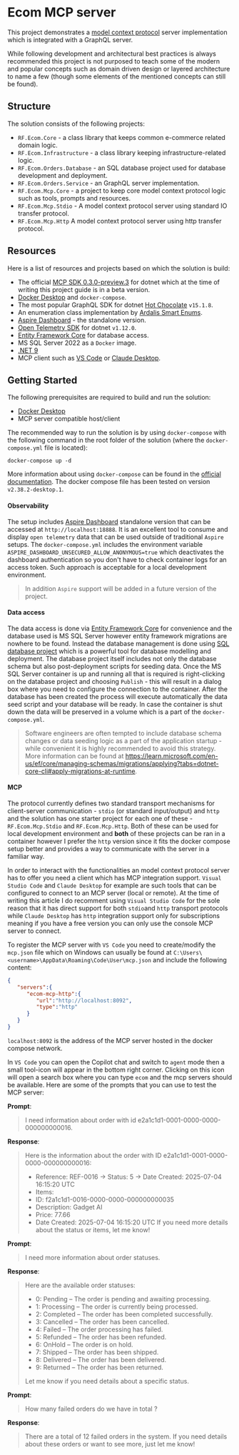 # Ecom MCP server
This project demonstrates a [model context protocol](https://modelcontextprotocol.io/overview) server implementation which is integrated with a GraphQL server.

While following development and architectural best practices is always recommended this project is not purposed to teach some of the modern and popular concepts such as domain driven design or layered architecture to name a few (though some elements of the mentioned concepts can still be found).

## Structure
The solution consists of the following projects:

 - `RF.Ecom.Core` - a class library that keeps common e-commerce related domain logic.
 - `RF.Ecom.Infrastructure` - a class library keeping infrastructure-related logic.
 - `RF.Ecom.Orders.Database` - an SQL database project used for database development and deployment.
 - `RF.Ecom.Orders.Service` - an GraphQL server implementation.
 - `RF.Ecom.Mcp.Core` - a project to keep core model context protocol logic such as tools, prompts and resources.
 - `RF.Ecom.Mcp.Stdio` - A model context protocol server using standard IO transfer protocol.
 - `RF.Ecom.Mcp.Http` A model context protocol server using http transfer protocol.

## Resources
Here is a list of resources and projects based on which the solution is build:

 - The official [MCP SDK 0.3.0-preview.3](https://github.com/modelcontextprotocol/csharp-sdk) for dotnet which at the time of writing this project guide is in a beta version.
 - [Docker Desktop](https://www.docker.com/) and `docker-compose`.
 - The most popular GraphQL SDK for dotnet [Hot Chocolate](https://chillicream.com/) `v15.1.8`.
 - An enumeration class implementation by [Ardalis Smart Enums](https://github.com/ardalis/SmartEnum).
 - [Aspire Dashboard](https://learn.microsoft.com/en-us/dotnet/aspire/fundamentals/dashboard/standalone?tabs=bash) - the standalone version.
 - [Open Telemetry SDK](https://opentelemetry.io/docs/languages/dotnet/) for dotnet `v1.12.0`.
 - [Entity Framework Core](https://learn.microsoft.com/en-us/ef/core/) for database access.
 - MS SQL Server 2022 as a `Docker` image.
 - [.NET 9](https://dotnet.microsoft.com/en-us/download/dotnet/9.0)
 - MCP client such as [VS Code](https://code.visualstudio.com/) or [Claude Desktop](https://claude.ai/download).

## Getting Started

The following prerequisites are required to build and run the solution:

 - [Docker Desktop](https://www.docker.com/)
 - MCP server compatible host/client

The recommended way to run the solution is by using `docker-compose` with the following command in the root folder of the solution (where the `docker-compose.yml` file is located):

    docker-compose up -d
More information about using `docker-compose` can be found in the [official documentation](https://docs.docker.com/reference/cli/docker/compose/). The docker compose file has been tested on version `v2.38.2-desktop.1`.

#### Observability

The setup includes [Aspire Dashboard](https://learn.microsoft.com/en-us/dotnet/aspire/fundamentals/dashboard/standalone?tabs=bash) standalone version that can be accessed at `http://localhost:18888`. It is an excellent tool to consume and display `open telemetry` data that can be used outside of traditional `Aspire` setups. The `docker-compose.yml` includes the environment variable `ASPIRE_DASHBOARD_UNSECURED_ALLOW_ANONYMOUS=true` which deactivates the dashboard authentication so you don't have to check container logs for an access token. Such approach is acceptable for a local development environment.
>In addition `Aspire` support will be added in a future version of the project.

#### Data access

The data access is done via [Entity Framework Core](https://learn.microsoft.com/en-us/ef/core/) for convenience and the database used is MS SQL Server however entity framework migrations are nowhere to be found. Instead the database management is done using [SQL database project](https://learn.microsoft.com/en-us/sql/tools/sql-database-projects/get-started?view=sql-server-ver17&pivots=sq1-visual-studio) which is a powerful tool for database modelling and deployment. The database project itself includes not only the database schema but also post-deployment scripts for seeding data. Once the MS SQL Server container is up and running all that is required is right-clicking on the database project and choosing `Publish` - this will result in a dialog box where you need to configure the connection to the container. After the database has been created the process will execute automatically the data seed script and your database will be ready. In case the container is shut down the data will be preserved in a volume which is a part of the `docker-compose.yml`.

>Software engineers are often tempted to include database schema changes or data seeding logic as a part of the application startup - while convenient it is highly recommended to avoid this strategy. More information can be found at https://learn.microsoft.com/en-us/ef/core/managing-schemas/migrations/applying?tabs=dotnet-core-cli#apply-migrations-at-runtime.

#### MCP
The protocol currently defines two standard transport mechanisms for client-server communication -  `stdio` (or standard input/output) and `http` and the solution has one starter project for each one of these - `RF.Ecom.Mcp.Stdio` and `RF.Ecom.Mcp.Http`. Both of these can be used for local development environment and **both** of these projects can be ran in a container however I prefer the `http` version since it fits the docker compose setup better and provides a way to communicate with the server in a familiar way.

In order to interact with the functionalities an model context protocol server has to offer  you need a client which has MCP integration support. `Visual Studio Code` and `Claude Desktop` for example are such tools that can be configured to connect to an MCP server (local or remote). At the time of writing this article I do recomment using `Visual Studio Code` for the sole reason that it has direct support for both `stdio`and `http` transport protocols while `Claude Desktop` has `http` integration support only for subscriptions meaning if you have a free version you can only use the console MCP server to connect.

To register the MCP server with `VS Code` you need to create/modify the `mcp.json` file which on Windows can usually be found at `C:\Users\<username>\AppData\Roaming\Code\User\mcp.json` and include the following content:

```json
{
   "servers":{
      "ecom-mcp-http":{
         "url":"http://localhost:8092",
         "type":"http"
      }
   }
}
```
`localhost:8092` is the address of the MCP server hosted in the docker compose network. 

In `VS Code` you can open the Copilot chat and switch to `agent` mode then a small tool-icon will appear in the bottom right corner. Clicking on this icon will open a search box where you can type `ecom` and the mcp servers should be available. 
Here are some of the prompts that you can use to test the MCP server:

**Prompt**:
> I need information about order with id e2a1c1d1-0001-0000-0000-000000000016.

**Response**:

> Here is the information about the order with ID e2a1c1d1-0001-0000-0000-000000000016:
>-   Reference: REF-0016
->   Status: 5
->   Date Created: 2025-07-04 16:15:20 UTC
>-   Items:
>    -   ID: f2a1c1d1-0016-0000-0000-000000000035
>    -   Description: Gadget AI
>    -   Price: 77.66
>    -   Date Created: 2025-07-04 16:15:20 UTC
If you need more details about the status or items, let me know!

**Prompt**:

> I need more information about order statuses.

**Response**:

> Here are the available order statuses:
> -   0: Pending – The order is pending and awaiting processing.
> -   1: Processing – The order is currently being processed.
> -   2: Completed – The order has been completed successfully.
> -   3: Cancelled – The order has been cancelled.
> -   4: Failed – The order processing has failed.
> -   5: Refunded – The order has been refunded.
> -   6: OnHold – The order is on hold.
> -   7: Shipped – The order has been shipped.
> -   8: Delivered – The order has been delivered.
> -   9: Returned – The order has been returned.
> 
> Let me know if you need details about a specific status.

**Prompt**:

> How many failed orders do we have in total ?

**Response**:

> There are a total of 12 failed orders in the system. If you need details about these orders or want to see more, just let me know!
